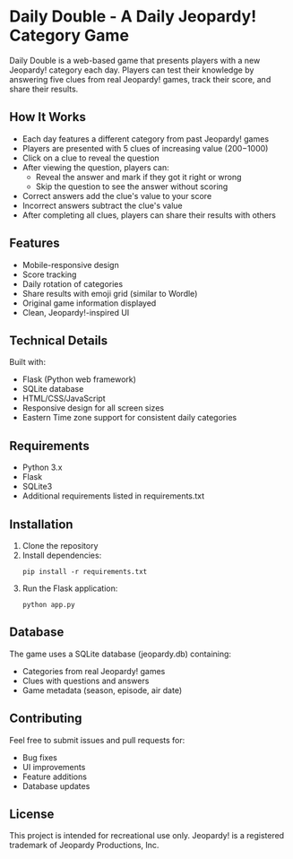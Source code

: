# Daily Double - A Daily Jeopardy! Category Game

Daily Double is a web-based game that presents players with a new Jeopardy! category each day. Players can test their knowledge by answering five clues from real Jeopardy! games, track their score, and share their results.

## How It Works

- Each day features a different category from past Jeopardy! games
- Players are presented with 5 clues of increasing value ($200-$1000)
- Click on a clue to reveal the question
- After viewing the question, players can:
  - Reveal the answer and mark if they got it right or wrong
  - Skip the question to see the answer without scoring
- Correct answers add the clue's value to your score
- Incorrect answers subtract the clue's value
- After completing all clues, players can share their results with others

## Features

- Mobile-responsive design
- Score tracking
- Daily rotation of categories
- Share results with emoji grid (similar to Wordle)
- Original game information displayed
- Clean, Jeopardy!-inspired UI

## Technical Details

Built with:
- Flask (Python web framework)
- SQLite database
- HTML/CSS/JavaScript
- Responsive design for all screen sizes
- Eastern Time zone support for consistent daily categories

## Requirements

- Python 3.x
- Flask
- SQLite3
- Additional requirements listed in requirements.txt

## Installation

1. Clone the repository
2. Install dependencies:
   ```
   pip install -r requirements.txt
   ```
3. Run the Flask application:
   ```
   python app.py
   ```

## Database

The game uses a SQLite database (jeopardy.db) containing:
- Categories from real Jeopardy! games
- Clues with questions and answers
- Game metadata (season, episode, air date)

## Contributing

Feel free to submit issues and pull requests for:
- Bug fixes
- UI improvements
- Feature additions
- Database updates

## License

This project is intended for recreational use only. Jeopardy! is a registered trademark of Jeopardy Productions, Inc. 